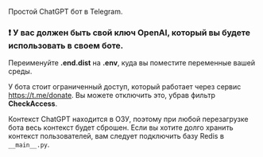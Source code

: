 Простой ChatGPT бот в Telegram.

### ❗ У вас должен быть свой ключ OpenAI, который вы будете использовать в своем боте.

Переименуйте **.end.dist** на **.env**, куда вы поместите переменные вашей среды. 

У бота стоит ограниченный доступ, который работает через сервис https://t.me/donate. Вы можете отключить это, убрав фильтр **CheckAccess**.


Контекст ChatGPT находится в ОЗУ, поэтому при любой перезагрузке бота весь контекст будет сброшен. Если вы хотите долго хранить контекст пользователей, вам следует подключить базу Redis в `__main__.py`. 